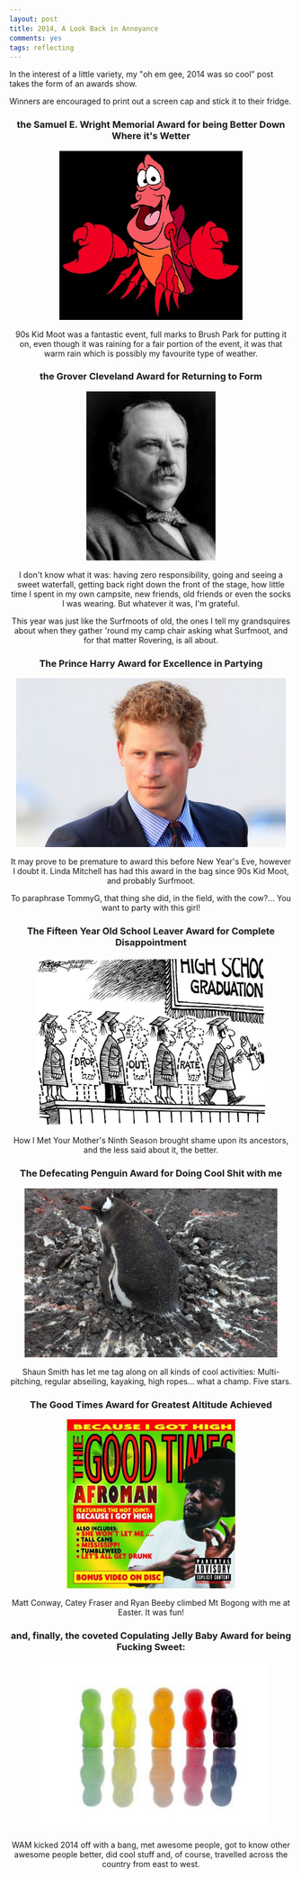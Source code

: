 ```yaml
---
layout: post
title: 2014, A Look Back in Annoyance
comments: yes
tags: reflecting
---
```

In the interest of a little variety, my "oh em gee, 2014 was so cool" post takes the form of an awards show.

Winners are encouraged to print out a screen cap and stick it to their fridge.

<!--more-->
<div style="text-align:center; margin-left:auto; margin-right:auto;">
<h3>the Samuel E. Wright Memorial Award for being Better Down Where it's Wetter</h3>
<img style="height: 300px; width:auto;" src="/blog/assets/2014-12/sebastian.jpg" alt="Sebastian the Crab" />

<p>90s Kid Moot was a fantastic event, full marks to Brush Park for putting it on, even though it was raining for a fair portion of the event, it was that warm rain which is possibly my favourite type of weather.</p>

<h3>the Grover Cleveland Award for Returning to Form</h3>
<img style="height: 300px; width:auto;" src="/blog/assets/2014-12/glover-cleveland.jpg" alt="the 22nd, and 24th, President of the United States" />

<p>I don't know what it was: having zero responsibility, going and seeing a sweet waterfall, getting back right down the front of the stage, how little time I spent in my own campsite, new friends, old friends or even the socks I was wearing. But whatever it was, I'm grateful.</p>
<p>This year was just like the Surfmoots of old, the ones I tell my grandsquires about when they gather 'round my camp chair asking what Surfmoot, and for that matter Rovering, is all about.</p>

<h3>The Prince Harry Award for Excellence in Partying</h3>
<img style="height: 300px; width:auto;" src="/blog/assets/2014-12/prince-harry.jpg" alt="HRH The Prince Henry of Wales" />
<p>It may prove to be premature to award this before New Year's Eve, however I doubt it. Linda Mitchell has had this award in the bag since 90s Kid Moot, and probably Surfmoot.</p>
<p>To paraphrase TommyG, that thing she did, in the field, with the cow?... You want to party with this girl!</p>

<h3>The Fifteen Year Old School Leaver Award for Complete Disappointment</h3>
<img style="height: 300px; width:auto;" src="/blog/assets/2014-12/15-yearold.jpg" alt="" />

<p>How I Met Your Mother's Ninth Season brought shame upon its ancestors, and the less said about it, the better.</p>

<h3>The Defecating Penguin Award for Doing Cool Shit with me</h3>
<img style="height: 300px; width:auto;" src="/blog/assets/2014-12/defecating-penguin.jpg" alt="" />

<p>Shaun Smith has let me tag along on all kinds of cool activities: Multi-pitching, regular abseiling, kayaking, high ropes... what a champ. Five stars.</p>

<h3>The Good Times Award for Greatest Altitude Achieved</h3>
<img style="height: 300px; width:auto;" src="/blog/assets/2014-12/good-times.jpg" alt="" /></p>

<p>Matt Conway, Catey Fraser and Ryan Beeby climbed Mt Bogong with me at Easter. It was fun!</p>

<h3>and, finally, the coveted Copulating Jelly Baby Award for being Fucking Sweet:</h3>
<img style="height: 300px; width:auto;" src="/blog/assets/2014-12/copulating-jellybaby.jpg" alt="" />

<p>WAM kicked 2014 off with a bang, met awesome people, got to know other awesome people better, did cool stuff and, of course, travelled across the country from east to west.</p>

</div>
